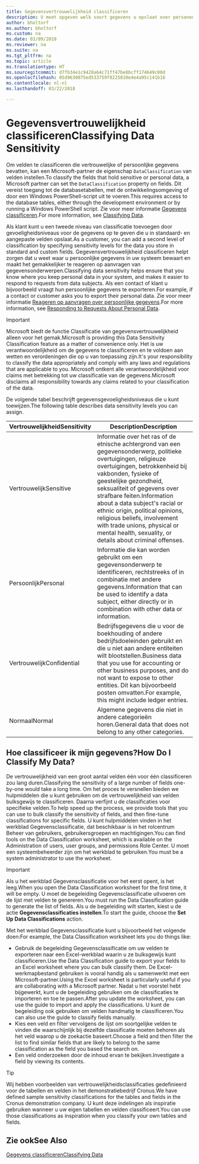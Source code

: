 ```yaml
---
title: Gegevensvertrouwelijkheid classificeren
description: U moet opgeven welk soort gegevens u opslaat over personen zodat u kunt reageren op aanvragen van gegevensonderwerpen.
author: bholtorf
ms.author: bholtorf
ms.custom: na
ms.date: 03/09/2018
ms.reviewer: na
ms.suite: na
ms.tgt_pltfrm: na
ms.topic: article
ms.translationtype: HT
ms.sourcegitcommit: d7fb34e1c9428a64c71ff47be8bcff174649c00d
ms.openlocfilehash: 05d9630075ed533759f8225810e4e4a95c141b16
ms.contentlocale: nl-nl
ms.lasthandoff: 03/22/2018

---
```


# <a name="classifying-data-sensitivity"></a><span data-ttu-id="de1e8-103">Gegevensvertrouwelijkheid classificeren</span><span class="sxs-lookup"><span data-stu-id="de1e8-103">Classifying Data Sensitivity</span></span>
<span data-ttu-id="de1e8-104">Om velden te classificeren die vertrouwelijke of persoonlijke gegevens bevatten, kan een Microsoft-partner de eigenschap ```DataClassification``` van velden instellen.</span><span class="sxs-lookup"><span data-stu-id="de1e8-104">To classify the fields that hold sensitive or personal data, a Microsoft partner can set the ```DataClassification``` property on fields.</span></span> <span data-ttu-id="de1e8-105">Dit vereist toegang tot de databasetabellen, met de ontwikkelingsomgeving of door een Windows PowerShell-script uit te voeren.</span><span class="sxs-lookup"><span data-stu-id="de1e8-105">This requires access to the database tables, either through the development environment or by running a Windows PowerShell script.</span></span> <span data-ttu-id="de1e8-106">Zie voor meer informatie [Gegevens classificeren](https://docs.microsoft.com/en-us/dynamics-nav/classifying-data).</span><span class="sxs-lookup"><span data-stu-id="de1e8-106">For more information, see [Classifying Data](https://docs.microsoft.com/en-us/dynamics-nav/classifying-data).</span></span>  

<span data-ttu-id="de1e8-107">Als klant kunt u een tweede niveau van classificatie toevoegen door gevoeligheidsniveaus voor de gegevens op te geven die u in standaard- en aangepaste velden opslaat.</span><span class="sxs-lookup"><span data-stu-id="de1e8-107">As a customer, you can add a second level of classification by specifying sensitivity levels for the data you store in standard and custom fields.</span></span> <span data-ttu-id="de1e8-108">Gegevensvertrouwelijkheid classificeren helpt zorgen dat u weet waar u persoonlijke gegevens in uw systeem bewaart en maakt het gemakkelijker te reageren op aanvragen van gegevensonderwerpen.</span><span class="sxs-lookup"><span data-stu-id="de1e8-108">Classifying data sensitivity helps ensure that you know where you keep personal data in your system, and makes it easier to respond to requests from data subjects.</span></span> <span data-ttu-id="de1e8-109">Als een contact of klant u bijvoorbeeld vraagt hun persoonlijke gegevens te exporteren.</span><span class="sxs-lookup"><span data-stu-id="de1e8-109">For example, if a contact or customer asks you to export their personal data.</span></span> <span data-ttu-id="de1e8-110">Zie voor meer informatie [Reageren op aanvragen over persoonlijke gegevens](admin-responding-to-requests-about-personal-data.md).</span><span class="sxs-lookup"><span data-stu-id="de1e8-110">For more information, see [Responding to Requests About Personal Data](admin-responding-to-requests-about-personal-data.md).</span></span>

> [!Important]
> <span data-ttu-id="de1e8-111">Microsoft biedt de functie Classificatie van gegevensvertrouwelijkheid alleen voor het gemak.</span><span class="sxs-lookup"><span data-stu-id="de1e8-111">Microsoft is providing this Data Sensitivity Classification feature as a matter of convenience only.</span></span> <span data-ttu-id="de1e8-112">Het is uw verantwoordelijkheid om de gegevens te classificeren en te voldoen aan wetten en verordeningen die op u van toepassing zijn.</span><span class="sxs-lookup"><span data-stu-id="de1e8-112">It's your responsibility to classify the data appropriately and comply with any laws and regulations that are applicable to you.</span></span> <span data-ttu-id="de1e8-113">Microsoft ontkent alle verantwoordelijkheid voor claims met betrekking tot uw classificatie van de gegevens.</span><span class="sxs-lookup"><span data-stu-id="de1e8-113">Microsoft disclaims all responsibility towards any claims related to your classification of the data.</span></span>  

<span data-ttu-id="de1e8-114">De volgende tabel beschrijft gegevensgevoeligheidsniveaus die u kunt toewijzen.</span><span class="sxs-lookup"><span data-stu-id="de1e8-114">The following table describes data sensitivity levels you can assign.</span></span>

|<span data-ttu-id="de1e8-115">Vertrouwelijkheid</span><span class="sxs-lookup"><span data-stu-id="de1e8-115">Sensitivity</span></span>|<span data-ttu-id="de1e8-116">Description</span><span class="sxs-lookup"><span data-stu-id="de1e8-116">Description</span></span>|
|----|----|
|<span data-ttu-id="de1e8-117">Vertrouwelijk</span><span class="sxs-lookup"><span data-stu-id="de1e8-117">Sensitive</span></span> | <span data-ttu-id="de1e8-118">Informatie over het ras of de etnische achtergrond van een gegevensonderwerp, politieke overtuigingen, religieuze overtuigingen, betrokkenheid bij vakbonden, fysieke of geestelijke gezondheid, seksualiteit of gegevens over strafbare feiten.</span><span class="sxs-lookup"><span data-stu-id="de1e8-118">Information about a data subject's racial or ethnic origin, political opinions, religious beliefs, involvement with trade unions, physical or mental health, sexuality, or details about criminal offenses.</span></span> |
|<span data-ttu-id="de1e8-119">Persoonlijk</span><span class="sxs-lookup"><span data-stu-id="de1e8-119">Personal</span></span> | <span data-ttu-id="de1e8-120">Informatie die kan worden gebruikt om een gegevensonderwerp te identificeren, rechtstreeks of in combinatie met andere gegevens.</span><span class="sxs-lookup"><span data-stu-id="de1e8-120">Information that can be used to identify a data subject, either directly or in combination with other data or information.</span></span>|
|<span data-ttu-id="de1e8-121">Vertrouwelijk</span><span class="sxs-lookup"><span data-stu-id="de1e8-121">Confidential</span></span> | <span data-ttu-id="de1e8-122">Bedrijfsgegevens die u voor de boekhouding of andere bedrijfsdoeleinden gebruikt en die u niet aan andere entiteiten wilt blootstellen.</span><span class="sxs-lookup"><span data-stu-id="de1e8-122">Business data that you use for accounting or other business purposes, and do not want to expose to other entities.</span></span> <span data-ttu-id="de1e8-123">Dit kan bijvoorbeeld posten omvatten.</span><span class="sxs-lookup"><span data-stu-id="de1e8-123">For example, this might include ledger entries.</span></span>|
|<span data-ttu-id="de1e8-124">Normaal</span><span class="sxs-lookup"><span data-stu-id="de1e8-124">Normal</span></span> | <span data-ttu-id="de1e8-125">Algemene gegevens die niet in andere categorieën horen.</span><span class="sxs-lookup"><span data-stu-id="de1e8-125">General data that does not belong to any other categories.</span></span>|

## <a name="how-do-i-classify-my-data"></a><span data-ttu-id="de1e8-126">Hoe classificeer ik mijn gegevens?</span><span class="sxs-lookup"><span data-stu-id="de1e8-126">How Do I Classify My Data?</span></span>
<span data-ttu-id="de1e8-127">De vertrouwelijkheid van een groot aantal velden één voor één classificeren zou lang duren.</span><span class="sxs-lookup"><span data-stu-id="de1e8-127">Classifying the sensitivity of a large number of fields one-by-one would take a long time.</span></span> <span data-ttu-id="de1e8-128">Om het proces te versnellen bieden we hulpmiddelen die u kunt gebruiken om de vertrouwelijkheid van velden bulksgewijs te classificeren. Daarna verfijnt u de classificaties voor specifieke velden.</span><span class="sxs-lookup"><span data-stu-id="de1e8-128">To help speed up the process, we provide tools that you can use to bulk classify the sensitivity of fields, and then fine-tune classifications for specific fields.</span></span> <span data-ttu-id="de1e8-129">U kunt hulpmiddelen vinden in het werkblad Gegevensclassificatie, dat beschikbaar is in het rolcentrum Beheer van gebruikers, gebruikersgroepen en machtigingen.</span><span class="sxs-lookup"><span data-stu-id="de1e8-129">You can find tools on the Data Classification worksheet, which is available on the Administration of users, user groups, and permissions Role Center.</span></span> <span data-ttu-id="de1e8-130">U moet een systeembeheerder zijn om het werkblad te gebruiken.</span><span class="sxs-lookup"><span data-stu-id="de1e8-130">You must be a system administrator to use the worksheet.</span></span>

> [!Important]
> <span data-ttu-id="de1e8-131">Als u het werkblad Gegevensclassificatie voor het eerst opent, is het leeg.</span><span class="sxs-lookup"><span data-stu-id="de1e8-131">When you open the Data Classification worksheet for the first time, it will be empty.</span></span> <span data-ttu-id="de1e8-132">U moet de begeleiding Gegevensclassificatie uitvoeren om de lijst met velden te genereren.</span><span class="sxs-lookup"><span data-stu-id="de1e8-132">You must run the Data Classification guide to generate the list of fields.</span></span> <span data-ttu-id="de1e8-133">Als u de begeleiding wilt starten, kiest u de actie **Gegevensclassificaties instellen**.</span><span class="sxs-lookup"><span data-stu-id="de1e8-133">To start the guide, choose the **Set Up Data Classifications** action.</span></span>

<span data-ttu-id="de1e8-134">Met het werkblad Gegevensclassificatie kunt u bijvoorbeeld het volgende doen:</span><span class="sxs-lookup"><span data-stu-id="de1e8-134">For example, the Data Classification worksheet lets you do things like:</span></span>  

* <span data-ttu-id="de1e8-135">Gebruik de begeleiding Gegevensclassificatie om uw velden te exporteren naar een Excel-werkblad waarin u ze bulksgewijs kunt classificeren.</span><span class="sxs-lookup"><span data-stu-id="de1e8-135">Use the Data Classification guide to export your fields to an Excel worksheet where you can bulk classify them.</span></span> <span data-ttu-id="de1e8-136">De Excel-werkmapbestand gebruiken is vooral handig als u samenwerkt met een Microsoft-partner.</span><span class="sxs-lookup"><span data-stu-id="de1e8-136">Using the Excel worksheet is particularly useful if you are collaborating with a Microsoft partner.</span></span> <span data-ttu-id="de1e8-137">Nadat u het voorstel hebt bijgewerkt, kunt u de begeleiding gebruiken om de classificaties te importeren en toe te passen.</span><span class="sxs-lookup"><span data-stu-id="de1e8-137">After you update the worksheet, you can use the guide to import and apply the classifications.</span></span> <span data-ttu-id="de1e8-138">U kunt de begeleiding ook gebruiken om velden handmatig te classificeren.</span><span class="sxs-lookup"><span data-stu-id="de1e8-138">You can also use the guide to classify fields manually.</span></span>  
* <span data-ttu-id="de1e8-139">Kies een veld en filter vervolgens de lijst om soortgelijke velden te vinden die waarschijnlijk bij dezelfde classificatie moeten behoren als het veld waarop u de zoekactie baseert.</span><span class="sxs-lookup"><span data-stu-id="de1e8-139">Choose a field and then filter the list to find similar fields that are likely to belong to the same classification as the field you based the search on.</span></span>  
* <span data-ttu-id="de1e8-140">Een veld onderzoeken door de inhoud ervan te bekijken.</span><span class="sxs-lookup"><span data-stu-id="de1e8-140">Investigate a field by viewing its contents.</span></span>  

> [!Tip]
> <span data-ttu-id="de1e8-141">Wij hebben voorbeelden van vertrouwelijkheidsclassificaties gedefinieerd voor de tabellen en velden in het demonstratiebedrijf Cronus.</span><span class="sxs-lookup"><span data-stu-id="de1e8-141">We have defined sample sensitivity classifications for the tables and fields in the Cronus demonstration company.</span></span> <span data-ttu-id="de1e8-142">U kunt deze indelingen als inspiratie gebruiken wanneer u uw eigen tabellen en velden classificeert.</span><span class="sxs-lookup"><span data-stu-id="de1e8-142">You can use those classifications as inspiration when you classify your own tables and fields.</span></span>

## <a name="see-also"></a><span data-ttu-id="de1e8-143">Zie ook</span><span class="sxs-lookup"><span data-stu-id="de1e8-143">See Also</span></span>
[<span data-ttu-id="de1e8-144">Gegevens classificeren</span><span class="sxs-lookup"><span data-stu-id="de1e8-144">Classifying Data</span></span>](https://docs.microsoft.com/en-us/dynamics-nav/classifying-data)  

